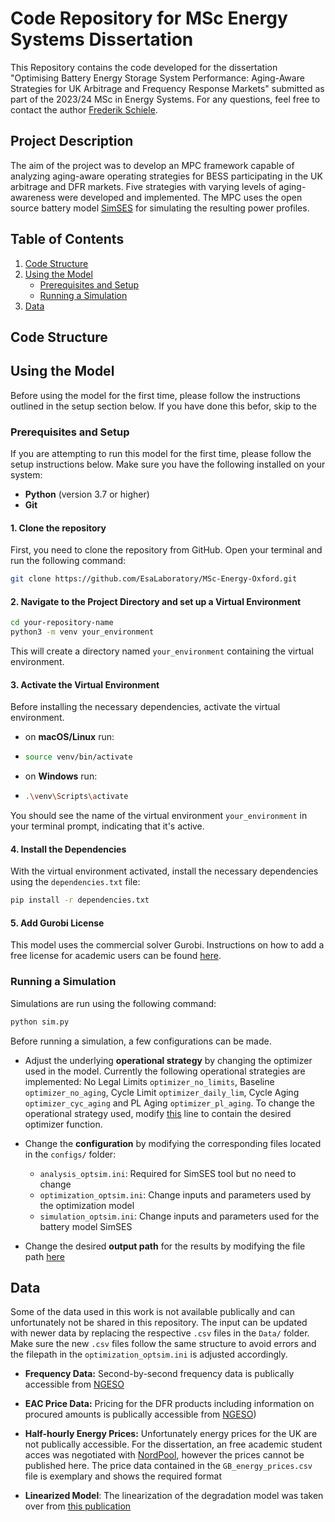 # Code Repository for MSc Energy Systems Dissertation
This Repository contains the code developed for the dissertation "Optimising Battery Energy Storage System Performance: Aging-Aware Strategies for UK Arbitrage and Frequency Response Markets" submitted as part of the 2023/24 MSc in Energy Systems. For any questions, feel free to contact the author [Frederik Schiele](mailto:frederik.schiele@eng.ox.ac.uk).

## Project Description
The aim of the project was to develop an MPC framework capable of analyzing aging-aware operating strategies for BESS participating in the UK arbitrage and DFR markets. Five strategies with varying levels of aging-awareness were developed and implemented. The MPC uses the open source battery model [SimSES]( https://doi.org/10.1016/j.est.2021.103743) for simulating the resulting power profiles.

## Table of Contents

1. [Code Structure](#code-structure)
2. [Using the Model](#using-the-model)
   - [Prerequisites and Setup](#prerequisites-and-setup)
   - [Running a Simulation](#running-a-simulation)
3. [Data](#Data)

## Code Structure

## Using the Model
Before using the model for the first time, please follow the instructions outlined in the setup section below. If you have done this befor, skip to the 
### Prerequisites and Setup
If you are attempting to run this model for the first time, please follow the setup instructions below. Make sure you have the following installed on your system:

- **Python** (version 3.7 or higher)
- **Git**

#### 1. Clone the repository
First, you need to clone the repository from GitHub. Open your terminal and run the following command:

```bash
git clone https://github.com/EsaLaboratory/MSc-Energy-Oxford.git
```
#### 2. Navigate to the Project Directory and set up a Virtual Environment
```bash
cd your-repository-name
python3 -m venv your_environment
```
This will create a directory named `your_environment` containing the virtual environment.

#### 3. Activate the Virtual Environment
Before installing the necessary dependencies, activate the virtual environment.

- on **macOS/Linux** run:
- ```bash
  source venv/bin/activate
  ```
- on **Windows** run:
- ```bash
  .\venv\Scripts\activate
  ```
You should see the name of the virtual environment `your_environment` in your terminal prompt, indicating that it's active.

#### 4. Install the Dependencies
With the virtual environment activated, install the necessary dependencies using the `dependencies.txt` file:

```bash
pip install -r dependencies.txt
```
#### 5. Add Gurobi License
This model uses the commercial solver Gurobi. Instructions on how to add a free license for academic users can be found [ here](https://www.gurobi.com/features/academic-named-user-license/).

### Running a Simulation
Simulations are run using the following command:

```python
python sim.py
```
Before running a simulation, a few configurations can be made.

- Adjust the underlying **operational strategy** by changing the optimizer used in the model. Currently the following operational strategies are implemented: No Legal Limits `optimizer_no_limits`, Baseline `optimizer_no_aging`, Cycle Limit `optimizer_daily_lim`, Cycle Aging `optimizer_cyc_aging` and PL Aging `optimizer_pl_aging`. To change the operational strategy used, modify [this](https://github.com/EsaLaboratory/MSc-Energy-Oxford/blob/f2b4f679c9cac7d802c2b0e3ccc122a34f094f92/sim.py#L120) line to contain the desired optimizer function.
  
- Change the **configuration** by modifying the corresponding files located in the `configs/` folder:
  - `analysis_optsim.ini`: Required for SimSES tool but no need to change
  - `optimization_optsim.ini`: Change inputs and parameters used by the optimization model
  - `simulation_optsim.ini`: Change inputs and parameters used for the battery model SimSES
    
- Change the desired **output path** for the results by modifying the file path [here]()


## Data
Some of the data used in this work is not available publically and can unfortunately not be shared in this repository. The input can be updated with newer data by replacing the respective `.csv` files in the `Data/` folder. Make sure the new `.csv` files follow the same structure to avoid errors and the filepath in the `optimization_optsim.ini` is adjusted accordingly.

- **Frequency Data:** Second-by-second frequency data is publically accessible from [NGESO](https://www.nationalgrideso.com/data-portal/system-frequency-data)

- **EAC Price Data:** Pricing for the DFR products including information on procured amounts is publically accessible from [NGESO](https://www.nationalgrideso.com/data-portal/eac-auction-results))

- **Half-hourly Energy Prices:** Unfortunately energy prices for the UK are not publically accessible. For the dissertation, an
free academic student acces was negotiated with [NordPool](https://www.nordpoolgroup.com/en/market-data12/Intraday/intraday-auction-uk/uk/evening-auction-17.30-bst/prices-and-volumes/half-hour/?view=table), however the prices cannot be published here. The price data contained in the `GB_energy_prices.csv` file is exemplary and shows the required format

- **Linearized Model**: The linearization of the degradation model was taken over from [this publication](https://doi.org/10.1016/j.apenergy.2023.121531)

